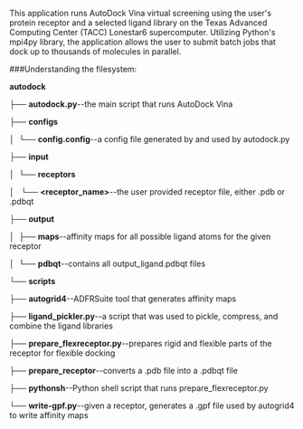 This application runs AutoDock Vina virtual screening using the user's protein receptor and a selected ligand library on the Texas Advanced Computing Center (TACC) Lonestar6 supercomputer. Utilizing Python's mpi4py library, the application allows the user to submit batch jobs that dock up to thousands of molecules in parallel.

###Understanding the filesystem:

__autodock__

├── __autodock.py__--the main script that runs AutoDock Vina

├── __configs__

│  └── __config.config__--a config file generated by and used by autodock.py

├── __input__

│  └── __receptors__

│       └── __\<receptor\_name\>__--the user provided receptor file, either .pdb or .pdbqt

├── __output__

│  ├── __maps__--affinity maps for all possible ligand atoms for the given receptor

│  └── __pdbqt__--contains all output\_ligand.pdbqt files

└── __scripts__

   ├── __autogrid4__--ADFRSuite tool that generates affinity maps

   ├── __ligand_pickler.py__--a script that was used to pickle, compress, and combine the ligand libraries

   ├── __prepare_flexreceptor.py__--prepares rigid and flexible parts of the receptor for flexible docking

   ├── __prepare_receptor__--converts a .pdb file into a .pdbqt file

   ├── __pythonsh__--Python shell script that runs prepare\_flexreceptor.py

   └── __write-gpf.py__--given a receptor, generates a .gpf file used by autogrid4 to write affinity maps


